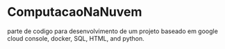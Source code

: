 # ComputacaoNaNuvem
parte de codigo para desenvolvimento de um projeto baseado em google cloud console,  docker, SQL, HTML, and python.

